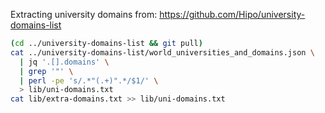 
Extracting university domains from:
https://github.com/Hipo/university-domains-list

```bash
(cd ../university-domains-list && git pull)
cat ../university-domains-list/world_universities_and_domains.json \
  | jq '.[].domains' \
  | grep '"' \
  | perl -pe 's/.*"(.+)".*/$1/' \
  > lib/uni-domains.txt
cat lib/extra-domains.txt >> lib/uni-domains.txt
```

